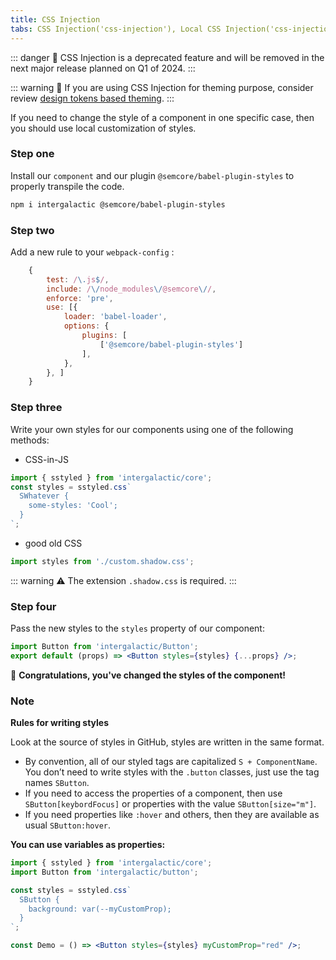 ```yaml
---
title: CSS Injection
tabs: CSS Injection('css-injection'), Local CSS Injection('css-injection-local'), Global CSS Injection('css-injection-global')
---
```


::: danger
:rotating_light: CSS Injection is a deprecated feature and will be removed in the next major release planned on Q1 of 2024.
:::

::: warning
:rotating_light: If you are using CSS Injection for theming purpose, consider review [design tokens based theming](/style/design-tokens/design-tokens#themes).
:::

If you need to change the style of a component in one specific case, then you should use local customization of styles.

### Step one

Install our `component` and our plugin `@semcore/babel-plugin-styles` to properly transpile the code.

```bash
npm i intergalactic @semcore/babel-plugin-styles
```

### Step two

Add a new rule to your `webpack-config` :

```javascript
    {
        test: /\.js$/,
        include: /\/node_modules\/@semcore\//,
        enforce: 'pre',
        use: [{
            loader: 'babel-loader',
            options: {
                plugins: [
                    ['@semcore/babel-plugin-styles']
                ],
            },
        }, ]
    }
```

### Step three

Write your own styles for our components using one of the following methods:

* CSS-in-JS

```jsx
import { sstyled } from 'intergalactic/core';
const styles = sstyled.css`
  SWhatever {
    some-styles: 'Cool';
  }
`;
```

* good old CSS

```jsx
import styles from './custom.shadow.css';
```

::: warning
:warning: The extension `.shadow.css` is required.
:::

### Step four

Pass the new styles to the `styles` property of our component:

```jsx
import Button from 'intergalactic/Button';
export default (props) => <Button styles={styles} {...props} />;
```

👯‍ **Congratulations, you've changed the styles of the component!**

### Note

**Rules for writing styles**

Look at the source of styles in GitHub, styles are written in the same format.

* By convention, all of our styled tags are capitalized `S + ComponentName`. You don’t need to write styles with the `.button` classes, just use the tag names `SButton`.
* If you need to access the properties of a component, then use `SButton[keybordFocus]` or properties with the value `SButton[size="m"]`.
* If you need properties like `:hover` and others, then they are available as usual `SButton:hover`.

**You can use variables as properties:**

```jsx
import { sstyled } from 'intergalactic/core';
import Button from 'intergalactic/button';

const styles = sstyled.css`
  SButton {
    background: var(--myCustomProp);
  }
`;

const Demo = () => <Button styles={styles} myCustomProp="red" />;
```
